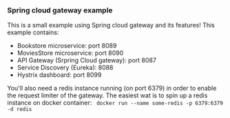 ### Spring cloud gateway example

This is a small example using Spring cloud gateway and its features! This example contains:
+ Bookstore microservice: port 8089
+ MoviesStore microservice: port 8090
+ API Gateway (Srpring Cloud gateway): port 8087
+ Service Discovery (Eureka): 8088
+ Hystrix dashboard: port 8099

You'll also need a redis instance running (on port 6379) in order to enable the request limiter of the gateway. The easiest wat is to spin up a redis instance on docker container:
` docker run --name some-redis -p 6379:6379 -d redis`